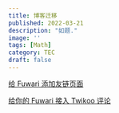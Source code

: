 ```yaml
---
title: 博客迁移
published: 2022-03-21
description: "如题."
image: ''
tags: [Math]
category: TEC
draft: false
---
```



[给 Fuwari 添加友链页面](https://www.lapis.cafe/posts/technicaltutorials/%E6%96%B0%E4%B8%80%E4%BB%A3%E9%9D%99%E6%80%81%E5%8D%9A%E5%AE%A2%E6%A1%86%E6%9E%B6astro%E7%9A%84%E9%83%A8%E7%BD%B2%E4%BC%98%E5%8C%96%E6%8C%87%E5%8D%97%E4%B8%8E%E4%BD%BF%E7%94%A8%E4%BD%93%E9%AA%8C/)

[给你的 Fuwari 接入 Twikoo 评论](https://blog.qqquq.com/posts/fuwari-twikoo-comments/)